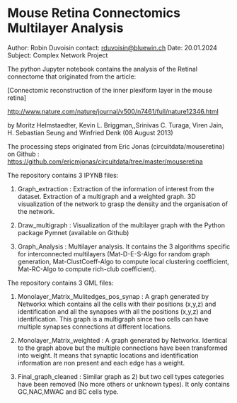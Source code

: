 Mouse Retina Connectomics Multilayer Analysis
========================

Author: Robin Duvoisin
contact: rduvoisin@bluewin.ch
Date: 20.01.2024
Subject: Complex Network Project

The python Jupyter notebook contains the analysis of the Retinal connectome that originated from the article:

[Connectomic reconstruction of the inner plexiform layer in the mouse
retina]

http://www.nature.com/nature/journal/v500/n7461/full/nature12346.html

by Moritz Helmstaedter, Kevin L. Briggman,,Srinivas C. Turaga, Viren
Jain, H. Sebastian Seung and Winfried Denk (08 August 2013)

The processing steps originated from Eric Jonas (circuitdata/mouseretina) on Github : https://github.com/ericmjonas/circuitdata/tree/master/mouseretina

The repository contains 3 IPYNB files:

1) Graph_extraction : Extraction of the information of interest from the dataset. Extraction of a multigraph and a weighted graph. 3D visualization of the network to grasp the density and the organisation of the network.

2) Draw_multigraph : Visualization of the multilayer graph with the Python package Pymnet (available on Github)

3) Graph_Analysis : Multilayer analysis. It contains the 3 algorithms specific for interconnected multilayers (Mat-D-E-S-Algo for random graph generation, Mat-ClustCoeff-Algo to compute local clustering coefficient, Mat-RC-Algo to compute rich-club coefficient). 

The repository contains 3 GML files:

1) Monolayer_Matrix_Mulitedges_pos_synap : A graph generated by Networkx which contains all the cells with their positions (x,y,z) and identification and all the synapses with all the positions (x,y,z) and identification. This graph is a multigraph since two cells can have multiple synapses connections at different locations.

2) Monolayer_Matrix_weighted : A graph generated by Networkx. Identical to the graph above but the multiple connections have been transformed into weight. It means that synaptic locations and identification information are non present and each edge has a weight.

3) Final_graph_cleaned : Similar graph as 2) but two cell types categories have been removed (No more others or unknown types). It only contains GC,NAC,MWAC and BC cells type.

